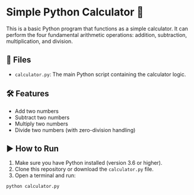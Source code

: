 # Simple Python Calculator 🧮

This is a basic Python program that functions as a simple calculator. It can perform the four fundamental arithmetic operations: addition, subtraction, multiplication, and division.

## 📁 Files

- `calculator.py`: The main Python script containing the calculator logic.

## 🛠️ Features

- Add two numbers
- Subtract two numbers
- Multiply two numbers
- Divide two numbers (with zero-division handling)

## ▶️ How to Run

1. Make sure you have Python installed (version 3.6 or higher).
2. Clone this repository or download the `calculator.py` file.
3. Open a terminal and run:

```bash
python calculator.py
